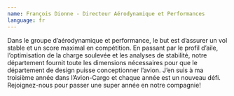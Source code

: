 ```yaml
---
name: François Dionne - Directeur Aérodynamique et Performances
language: fr
---
```

Dans le groupe d’aérodynamique et performance, le but est d’assurer un vol stable et un score maximal en compétition. En passant par le profil d’aile, l’optimisation de la charge soulevée et les analyses de stabilité, notre département fournit toute les dimensions nécessaires pour que le département de design puisse conceptionner l’avion. J’en suis à ma troisième année dans l’Avion-Cargo et chaque année est un nouveau défi. Rejoignez-nous pour passer une super année en notre compagnie!